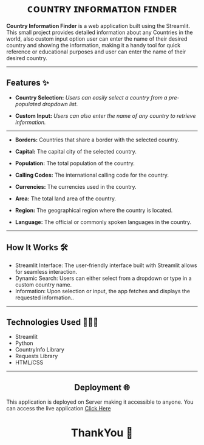 <h1 align="center">ᴄᴏᴜɴᴛʀʏ ɪɴꜰᴏʀᴍᴀᴛɪᴏɴ ꜰɪɴᴅᴇʀ</h1>


**Country Information Finder** is a web application built using the Streamlit. This small project provides detailed information about any Countries in the world, also custom input option user can enter the name of their desired country and showing the information, making it a handy tool for quick reference or educational purposes and user can enter the name of their desired country.

--------------------------------------------------------------------------------------------------------------------------------------------------------------------------------------------








## **Features** ✨
- **Country Selection:** *Users can easily select a country from a pre-populated dropdown list.*

- **Custom Input:** *Users can also enter the name of any country to retrieve information.*

***************************************************************************************************************************************************************

- **Borders:** Countries that share a border with the selected country.

- **Capital:** The capital city of the selected country.

- **Population:** The total population of the country.

- **Calling Codes:** The international calling code for the country.

- **Currencies:** The currencies used in the country.

- **Area:** The total land area of the country.

- **Region:** The geographical region where the country is located.

- **Language:** The official or commonly spoken languages in the country.

<!-- Future Enhancements 🔮
Adding more data points like GDP, time zones, or neighboring countries.
Enhancing the UI with additional color schemes and visual effects.
Providing downloadable reports for selected countries. -->
------------------------------------------------------------------------------------------------------------------------------------------------------------------------------------

















## **How It Works** 🛠️
- Streamlit Interface: The user-friendly interface built with Streamlit allows for seamless interaction.
- Dynamic Search: Users can either select from a dropdown or type in a custom country name.
- Information: Upon selection or input, the app fetches and displays the requested information..

----------------------------------------------------------------------------------------------------------------------------------------------------------------------------------------












## **Technologies Used** 👨🏻‍💻

- Streamlit
- Python
- CountryInfo Library
- Requests Library
- HTML/CSS
------------------------------------------------------------------------------------------------------------------------------------------------------------------------------------













<h2 align="center">Deployment 🌐</h2> 

This application is deployed on Server making it accessible to anyone. You can access the live application [Click Here](https://country-information-finder.streamlit.app/)

<!--This application is deployed on Streamlit Community Cloud, making it accessible to anyone with an internet connection. You can access the live application here.-->











<h1 align="center">ThankYou 🙏</h1>
